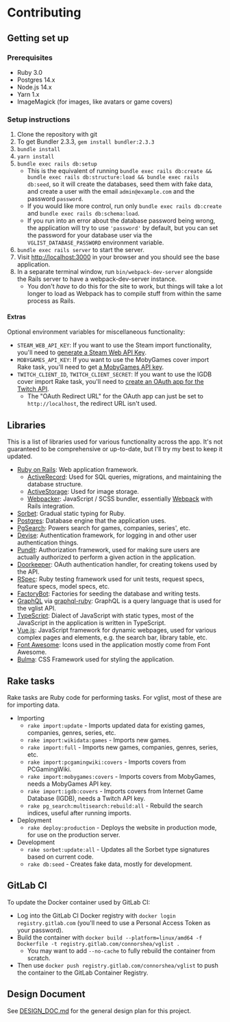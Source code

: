 # Contributing

## Getting set up

### Prerequisites

- Ruby 3.0
- Postgres 14.x
- Node.js 14.x
- Yarn 1.x
- ImageMagick (for images, like avatars or game covers)

### Setup instructions

1. Clone the repository with git
1. To get Bundler 2.3.3, `gem install bundler:2.3.3`
1. `bundle install`
1. `yarn install`
1. `bundle exec rails db:setup`
   - This is the equivalent of running `bundle exec rails db:create && bundle exec rails db:structure:load && bundle exec rails db:seed`, so it will create the databases, seed them with fake data, and create a user with the email `admin@example.com` and the password `password`.
   - If you would like more control, run only `bundle exec rails db:create` and `bundle exec rails db:schema:load`.
   - If you run into an error about the database password being wrong, the application will try to use `'password'` by default, but you can set the password for your database user via the `VGLIST_DATABASE_PASSWORD` environment variable.
1. `bundle exec rails server` to start the server.
1. Visit <http://localhost:3000> in your browser and you should see the base application.
1. In a separate terminal window, run `bin/webpack-dev-server` alongside the Rails server to have a webpack-dev-server instance.
   - You don't _have_ to do this for the site to work, but things will take a lot longer to load as Webpack has to compile stuff from within the same process as Rails.

#### Extras

Optional environment variables for miscellaneous functionality:

- `STEAM_WEB_API_KEY`: If you want to use the Steam import functionality, you'll need to [generate a Steam Web API Key](https://steamcommunity.com/dev/registerkey).
- `MOBYGAMES_API_KEY`: If you want to use the MobyGames cover import Rake task, you'll need to get [a MobyGames API key](https://www.mobygames.com/info/api#toc-authorization).
- `TWITCH_CLIENT_ID`, `TWITCH_CLIENT_SECRET`: If you want to use the IGDB cover import Rake task, you'll need to [create an OAuth app for the Twitch API](https://dev.twitch.tv/docs/authentication).
  - The "OAuth Redirect URL" for the OAuth app can just be set to `http://localhost`, the redirect URL isn't used.

## Libraries

This is a list of libraries used for various functionality across the app. It's not guaranteed to be comprehensive or up-to-date, but I'll try my best to keep it updated.

- [Ruby on Rails](https://rubyonrails.org): Web application framework.
  - [ActiveRecord](https://guides.rubyonrails.org/active_record_basics.html): Used for SQL queries, migrations, and maintaining the database structure.
  - [ActiveStorage](https://guides.rubyonrails.org/active_storage_overview.html): Used for image storage.
  - [Webpacker](https://github.com/rails/webpacker): JavaScript / SCSS bundler, essentially [Webpack](https://webpack.js.org) with Rails integration.
- [Sorbet](https://sorbet.org): Gradual static typing for Ruby.
- [Postgres](https://www.postgresql.org/): Database engine that the application uses.
- [PgSearch](https://github.com/Casecommons/pg_search): Powers search for games, companies, series', etc.
- [Devise](https://github.com/heartcombo/devise): Authentication framework, for logging in and other user authentication things.
- [Pundit](https://github.com/varvet/pundit): Authorization framework, used for making sure users are actually authorized to perform a given action in the application.
- [Doorkeeper](https://github.com/doorkeeper-gem/doorkeeper): OAuth authentication handler, for creating tokens used by the API.
- [RSpec](https://rspec.info/): Ruby testing framework used for unit tests, request specs, feature specs, model specs, etc.
- [FactoryBot](https://github.com/thoughtbot/factory_bot): Factories for seeding the database and writing tests.
- [GraphQL](https://graphql.org) via [graphql-ruby](https://graphql-ruby.org): GraphQL is a query language that is used for the vglist API.
- [TypeScript](https://www.typescriptlang.org): Dialect of JavaScript with static types, most of the JavaScript in the application is written in TypeScript.
- [Vue.js](https://vuejs.org): JavaScript framework for dynamic webpages, used for various complex pages and elements, e.g. the search bar, library table, etc.
- [Font Awesome](https://fontawesome.com): Icons used in the application mostly come from Font Awesome.
- [Bulma](https://bulma.io/): CSS Framework used for styling the application.

## Rake tasks

Rake tasks are Ruby code for performing tasks. For vglist, most of these are for importing data.

- Importing
  - `rake import:update` - Imports updated data for existing games, companies, genres, series, etc.
  - `rake import:wikidata:games` - Imports new games.
  - `rake import:full` - Imports new games, companies, genres, series, etc.
  - `rake import:pcgamingwiki:covers` - Imports covers from PCGamingWiki.
  - `rake import:mobygames:covers` - Imports covers from MobyGames, needs a MobyGames API key.
  - `rake import:igdb:covers` - Imports covers from Internet Game Database (IGDB), needs a Twitch API key.
  - `rake pg_search:multisearch:rebuild:all` - Rebuild the search indices, useful after running imports.
- Deployment
  - `rake deploy:production` - Deploys the website in production mode, for use on the production server.
- Development
  - `rake sorbet:update:all` - Updates all the Sorbet type signatures based on current code.
  - `rake db:seed` - Creates fake data, mostly for development.

## GitLab CI

To update the Docker container used by GitLab CI:

- Log into the GitLab CI Docker registry with `docker login registry.gitlab.com` (you'll need to use a Personal Access Token as your password).
- Build the container with `docker build --platform=linux/amd64 -f Dockerfile -t registry.gitlab.com/connorshea/vglist .`
  - You may want to add `--no-cache` to fully rebuild the container from scratch.
- Then use `docker push registry.gitlab.com/connorshea/vglist` to push the container to the GitLab Container Registry.

## Design Document

See [DESIGN_DOC.md](DESIGN_DOC.md) for the general design plan for this project.

